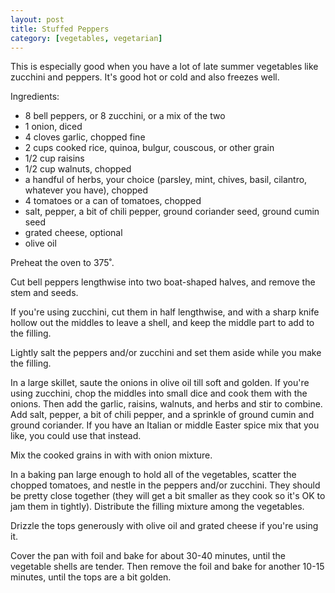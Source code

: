 ```yaml
---
layout: post
title: Stuffed Peppers
category: [vegetables, vegetarian]
---
```


This is especially good when you have a lot of late summer vegetables like zucchini and peppers. It's good hot or cold and also freezes well.

Ingredients:
- 8 bell peppers, or 8 zucchini, or a mix of the two
- 1 onion, diced
- 4 cloves garlic, chopped fine
- 2 cups cooked rice, quinoa, bulgur, couscous, or other grain
- 1/2 cup raisins
- 1/2 cup walnuts, chopped
- a handful of herbs, your choice (parsley, mint, chives, basil, cilantro, whatever you have), chopped
- 4 tomatoes or a can of tomatoes, chopped
- salt, pepper, a bit of chili pepper, ground coriander seed, ground cumin seed
- grated cheese, optional
- olive oil

Preheat the oven to 375˚.

Cut bell peppers lengthwise into two boat-shaped halves, and remove the stem and seeds.

If you're using zucchini, cut them in half lengthwise, and with a sharp knife hollow out the middles to leave a shell, and keep the middle part to add to the filling.

Lightly salt the peppers and/or zucchini and set them aside while you make the filling.

In a large skillet, saute the onions in olive oil till soft and golden. If you're using zucchini, chop the middles into small dice and cook them with the onions. Then add the garlic, raisins, walnuts, and  herbs and stir to combine. Add salt, pepper, a bit of chili pepper, and a sprinkle of ground cumin and ground coriander. If you have an Italian or middle Easter spice mix that you like, you could use that instead.

Mix the cooked grains in with with onion mixture. 

In a baking pan large enough to hold all of the vegetables, scatter the chopped tomatoes, and nestle in the peppers and/or zucchini. They should be pretty close together (they will get a bit smaller as they cook so it's OK to jam them in tightly). Distribute the filling mixture among the vegetables. 

Drizzle the tops generously with olive oil and grated cheese if you're using it.

Cover the pan with foil and bake for about 30-40 minutes, until the vegetable shells are tender. Then remove the foil and bake for another 10-15 minutes, until the tops are a bit golden.
